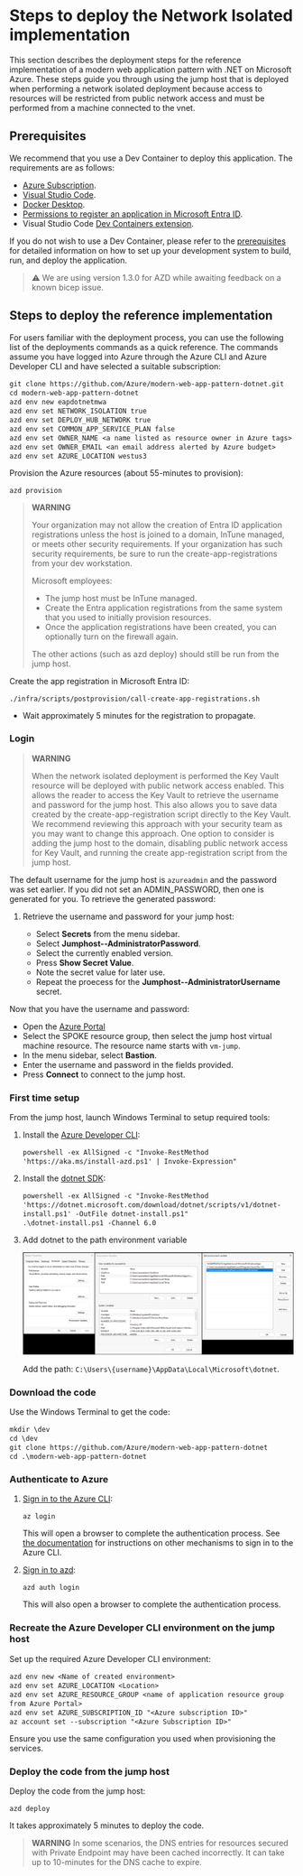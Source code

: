 # Steps to deploy the Network Isolated implementation
This section describes the deployment steps for the reference implementation of a modern web application pattern with .NET on Microsoft Azure. These steps guide you through using the jump host that is deployed when performing a network isolated deployment because access to resources will be restricted from public network access and must be performed from a machine connected to the vnet.

## Prerequisites

We recommend that you use a Dev Container to deploy this application.  The requirements are as follows:

- [Azure Subscription](https://azure.microsoft.com/pricing/member-offers/msdn-benefits-details/).
- [Visual Studio Code](https://code.visualstudio.com/).
- [Docker Desktop](https://www.docker.com/get-started/).
- [Permissions to register an application in Microsoft Entra ID](https://learn.microsoft.com/azure/active-directory/develop/quickstart-register-app).
- Visual Studio Code [Dev Containers extension](https://marketplace.visualstudio.com/items?itemName=ms-vscode-remote.remote-containers).

If you do not wish to use a Dev Container, please refer to the [prerequisites](prerequisites.md) for detailed information on how to set up your development system to build, run, and deploy the application.

> ⚠️ We are using version 1.3.0 for AZD while awaiting feedback on a known bicep issue.

## Steps to deploy the reference implementation

For users familiar with the deployment process, you can use the following list of the deployments commands as a quick reference. The commands assume you have logged into Azure through the Azure CLI and Azure Developer CLI and have selected a suitable subscription:

```shell
git clone https://github.com/Azure/modern-web-app-pattern-dotnet.git
cd modern-web-app-pattern-dotnet
azd env new eapdotnetmwa
azd env set NETWORK_ISOLATION true
azd env set DEPLOY_HUB_NETWORK true
azd env set COMMON_APP_SERVICE_PLAN false
azd env set OWNER_NAME <a name listed as resource owner in Azure tags>
azd env set OWNER_EMAIL <an email address alerted by Azure budget>
azd env set AZURE_LOCATION westus3
```

Provision the Azure resources (about 55-minutes to provision):

```shell
azd provision
```

> **WARNING**
>
> Your organization may not allow the creation of Entra ID application registrations unless the host is joined
> to a domain, InTune managed, or meets other security requirements.  If your organization has such security
> requirements, be sure to run the create-app-registrations from your dev workstation.
>
> Microsoft employees:
>
> - The jump host must be InTune managed.
> - Create the Entra application registrations from the same system that you used to initially provision resources.
> - Once the application registrations have been created, you can optionally turn on the firewall again.
>
> The other actions (such as azd deploy) should still be run from the jump host.

Create the app registration in Microsoft Entra ID:

```shell
./infra/scripts/postprovision/call-create-app-registrations.sh
```
- Wait approximately 5 minutes for the registration to propagate.

### Login

> **WARNING**
>
> When the network isolated deployment is performed the Key Vault resource will be deployed with public network access enabled. This allows the reader to access the Key Vault to retrieve the username and password for the jump host. This also allows you to save data created by the create-app-registration script directly to the Key Vault. We recommend reviewing this approach with your security team as you may want to change this approach. One option to consider is adding the jump host to the domain, disabling public network access for Key Vault, and running the create app-registration script from the jump host.

The default username for the jump host is `azureadmin` and the password was set earlier. If you did not set an ADMIN_PASSWORD, then one is generated for you.  To retrieve the generated password:

1. Retrieve the username and password for your jump host:

    - Select **Secrets** from the menu sidebar.
    - Select **Jumphost--AdministratorPassword**.
    - Select the currently enabled version.
    - Press **Show Secret Value**.
    - Note the secret value for later use.
    - Repeat the proecess for the **Jumphost--AdministratorUsername** secret.

Now that you have the username and password:

- Open the [Azure Portal](https://portal.azure.com)
- Select the SPOKE resource group, then select the jump host virtual machine resource.  The resource name starts with `vm-jump`.
- In the menu sidebar, select **Bastion**.
- Enter the username and password in the fields provided.
- Press **Connect** to connect to the jump host.


### First time setup

From the jump host, launch Windows Terminal to setup required tools:

1. Install the [Azure Developer CLI](https://learn.microsoft.com/azure/developer/azure-developer-cli/install-azd):

    ```shell
    powershell -ex AllSigned -c "Invoke-RestMethod 'https://aka.ms/install-azd.ps1' | Invoke-Expression"
    ```

1. Install the [dotnet SDK](https://learn.microsoft.com/dotnet/core/tools/dotnet-install-script):

    ```shell
    powershell -ex AllSigned -c "Invoke-RestMethod 'https://dotnet.microsoft.com/download/dotnet/scripts/v1/dotnet-install.ps1' -OutFile dotnet-install.ps1"
    .\dotnet-install.ps1 -Channel 6.0
    ```

1. Add dotnet to the path environment variable

    ![#Add dotnet to the path variable](./docs/images/jumphost-path-setup.png)

    Add the path: `C:\Users\{username}\AppData\Local\Microsoft\dotnet`.

### Download the code

Use the Windows Terminal to get the code:

```shell
mkdir \dev
cd \dev
git clone https://github.com/Azure/modern-web-app-pattern-dotnet
cd .\modern-web-app-pattern-dotnet
```

### Authenticate to Azure

1. [Sign in to the Azure CLI](https://learn.microsoft.com/cli/azure/authenticate-azure-cli):

    ```shell
    az login
    ```

    This will open a browser to complete the authentication process.  See [the documentation](https://learn.microsoft.com/cli/azure/authenticate-azure-cli) for instructions on other mechanisms to sign in to the Azure CLI.

1. [Sign in to azd](https://learn.microsoft.com/azure/developer/azure-developer-cli/reference#azd-auth-login):

    ```shell
    azd auth login
    ```

    This will also open a browser to complete the authentication process.

### Recreate the Azure Developer CLI environment on the jump host

Set up the required Azure Developer CLI environment:

```shell
azd env new <Name of created environment>
azd env set AZURE_LOCATION <Location>
azd env set AZURE_RESOURCE_GROUP <name of application resource group from Azure Portal>
azd env set AZURE_SUBSCRIPTION_ID "<Azure subscription ID>"
az account set --subscription "<Azure Subscription ID>"
```

Ensure you use the same configuration you used when provisioning the services.

### Deploy the code from the jump host

Deploy the code from the jump host:

```shell
azd deploy
```

It takes approximately 5 minutes to deploy the code.

> **WARNING**
> In some scenarios, the DNS entries for resources secured with Private Endpoint may have been cached incorrectly. It can take up to 10-minutes for the DNS cache to expire.